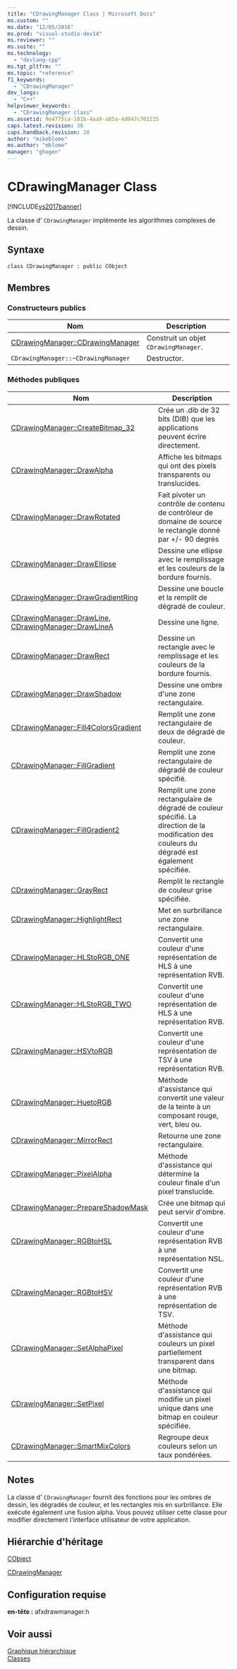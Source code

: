 ```yaml
---
title: "CDrawingManager Class | Microsoft Docs"
ms.custom: ""
ms.date: "12/05/2016"
ms.prod: "visual-studio-dev14"
ms.reviewer: ""
ms.suite: ""
ms.technology: 
  - "devlang-cpp"
ms.tgt_pltfrm: ""
ms.topic: "reference"
f1_keywords: 
  - "CDrawingManager"
dev_langs: 
  - "C++"
helpviewer_keywords: 
  - "CDrawingManager class"
ms.assetid: 9e4775ca-101b-4aa9-a85a-4d047c701215
caps.latest.revision: 30
caps.handback.revision: 20
author: "mikeblome"
ms.author: "mblome"
manager: "ghogen"
---
```

# CDrawingManager Class
[!INCLUDE[vs2017banner](../../assembler/inline/includes/vs2017banner.md)]

La classe d' `CDrawingManager` implémente les algorithmes complexes de dessin.  
  
## Syntaxe  
  
```  
class CDrawingManager : public CObject  
```  
  
## Membres  
  
### Constructeurs publics  
  
|Nom|Description|  
|---------|-----------------|  
|[CDrawingManager::CDrawingManager](../Topic/CDrawingManager::CDrawingManager.md)|Construit un objet `CDrawingManager`.|  
|`CDrawingManager::~CDrawingManager`|Destructor.|  
  
### Méthodes publiques  
  
|Nom|Description|  
|---------|-----------------|  
|[CDrawingManager::CreateBitmap\_32](../Topic/CDrawingManager::CreateBitmap_32.md)|Crée un .dib de 32 bits \(DIB\) que les applications peuvent écrire directement.|  
|[CDrawingManager::DrawAlpha](../Topic/CDrawingManager::DrawAlpha.md)|Affiche les bitmaps qui ont des pixels transparents ou translucides.|  
|[CDrawingManager::DrawRotated](../Topic/CDrawingManager::DrawRotated.md)|Fait pivoter un contrôle de contenu de contrôleur de domaine de source le rectangle donné par \+\/\- 90 degrés|  
|[CDrawingManager::DrawEllipse](../Topic/CDrawingManager::DrawEllipse.md)|Dessine une ellipse avec le remplissage et les couleurs de la bordure fournis.|  
|[CDrawingManager::DrawGradientRing](../Topic/CDrawingManager::DrawGradientRing.md)|Dessine une boucle et la remplit de dégradé de couleur.|  
|[CDrawingManager::DrawLine, CDrawingManager::DrawLineA](../Topic/CDrawingManager::DrawLine,%20CDrawingManager::DrawLineA.md)|Dessine une ligne.|  
|[CDrawingManager::DrawRect](../Topic/CDrawingManager::DrawRect.md)|Dessine un rectangle avec le remplissage et les couleurs de la bordure fournis.|  
|[CDrawingManager::DrawShadow](../Topic/CDrawingManager::DrawShadow.md)|Dessine une ombre d'une zone rectangulaire.|  
|[CDrawingManager::Fill4ColorsGradient](../Topic/CDrawingManager::Fill4ColorsGradient.md)|Remplit une zone rectangulaire de deux de dégradé de couleur.|  
|[CDrawingManager::FillGradient](../Topic/CDrawingManager::FillGradient.md)|Remplit une zone rectangulaire de dégradé de couleur spécifié.|  
|[CDrawingManager::FillGradient2](../Topic/CDrawingManager::FillGradient2.md)|Remplit une zone rectangulaire de dégradé de couleur spécifié.  La direction de la modification des couleurs du dégradé est également spécifiée.|  
|[CDrawingManager::GrayRect](../Topic/CDrawingManager::GrayRect.md)|Remplit le rectangle de couleur grise spécifiée.|  
|[CDrawingManager::HighlightRect](../Topic/CDrawingManager::HighlightRect.md)|Met en surbrillance une zone rectangulaire.|  
|[CDrawingManager::HLStoRGB\_ONE](../Topic/CDrawingManager::HLStoRGB_ONE.md)|Convertit une couleur d'une représentation de HLS à une représentation RVB.|  
|[CDrawingManager::HLStoRGB\_TWO](../Topic/CDrawingManager::HLStoRGB_TWO.md)|Convertit une couleur d'une représentation de HLS à une représentation RVB.|  
|[CDrawingManager::HSVtoRGB](../Topic/CDrawingManager::HSVtoRGB.md)|Convertit une couleur d'une représentation de TSV à une représentation RVB.|  
|[CDrawingManager::HuetoRGB](../Topic/CDrawingManager::HuetoRGB.md)|Méthode d'assistance qui convertit une valeur de la teinte à un composant rouge, vert, bleu ou.|  
|[CDrawingManager::MirrorRect](../Topic/CDrawingManager::MirrorRect.md)|Retourne une zone rectangulaire.|  
|[CDrawingManager::PixelAlpha](../Topic/CDrawingManager::PixelAlpha.md)|Méthode d'assistance qui détermine la couleur finale d'un pixel translucide.|  
|[CDrawingManager::PrepareShadowMask](../Topic/CDrawingManager::PrepareShadowMask.md)|Crée une bitmap qui peut servir d'ombre.|  
|[CDrawingManager::RGBtoHSL](../Topic/CDrawingManager::RGBtoHSL.md)|Convertit une couleur d'une représentation RVB à une représentation NSL.|  
|[CDrawingManager::RGBtoHSV](../Topic/CDrawingManager::RGBtoHSV.md)|Convertit une couleur d'une représentation RVB à une représentation de TSV.|  
|[CDrawingManager::SetAlphaPixel](../Topic/CDrawingManager::SetAlphaPixel.md)|Méthode d'assistance qui couleurs un pixel partiellement transparent dans une bitmap.|  
|[CDrawingManager::SetPixel](../Topic/CDrawingManager::SetPixel.md)|Méthode d'assistance qui modifie un pixel unique dans une bitmap en couleur spécifiée.|  
|[CDrawingManager::SmartMixColors](../Topic/CDrawingManager::SmartMixColors.md)|Regroupe deux couleurs selon un taux pondérées.|  
  
## Notes  
 La classe d' `CDrawingManager` fournit des fonctions pour les ombres de dessin, les dégradés de couleur, et les rectangles mis en surbrillance.  Elle exécute également une fusion alpha.  Vous pouvez utiliser cette classe pour modifier directement l'interface utilisateur de votre application.  
  
## Hiérarchie d'héritage  
 [CObject](../../mfc/reference/cobject-class.md)  
  
 [CDrawingManager](../../mfc/reference/cdrawingmanager-class.md)  
  
## Configuration requise  
 **en\-tête :** afxdrawmanager.h  
  
## Voir aussi  
 [Graphique hiérarchique](../../mfc/hierarchy-chart.md)   
 [Classes](../../mfc/reference/mfc-classes.md)